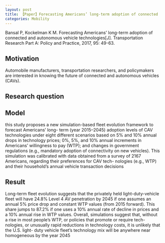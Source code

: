 ```yaml
---
layout: post
title: 【Paper】Forecasting Americans’ long-term adoption of connected and autonomous vehicle technologies
categories: Mobility
---
```


Bansal P, Kockelman K M. Forecasting Americans’ long-term adoption of connected and autonomous vehicle technologies[J]. Transportation Research Part A: Policy and Practice, 2017, 95: 49-63.

## Motivation

Automobile manufacturers, transportation researchers, and policymakers are interested in knowing the future of connected and autonomous vehicles (CAVs).

## Research question


## Model

this study proposes a new simulation-based fleet evolution framework to forecast Americans’ long- term (year 2015–2045) adoption levels of CAV technologies under eight different scenarios based on 5% and 10% annual drops in technology prices; 0%, 5%, and 10% annual increments in Americans’ willingness to pay (WTP); and changes in government regulations (e.g., mandatory adoption of connectivity on new vehicles). This simulation was calibrated with data obtained from a survey of 2167 Americans, regarding their preferences for CAV tech- nologies (e.g., WTP) and their household’s annual vehicle transaction decisions

## Result

Long-term fleet evolution suggests that the privately held light-duty-vehicle fleet will
have 24.8% Level 4 AV penetration by 2045 if one assumes an annual 5% price drop and constant WTP values (from 2015 forward). This share jumps to 87.2% if one uses a 10% annual rate of decline in prices and a 10% annual rise in WTP values. Overall, simulations suggest that, without a rise in most people’s WTP, or policies that promote or require tech- nologies, or unusually rapid reductions in technology costs, it is unlikely that the U.S. light- duty vehicle fleet’s technology mix will be anywhere near homogeneous by the year 2045